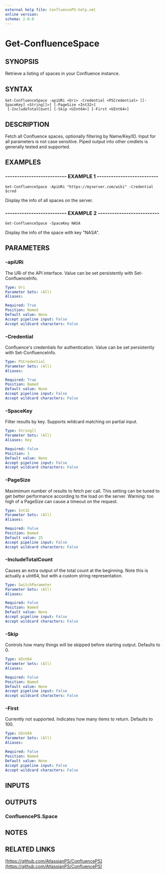 ```yaml
---
external help file: ConfluencePS-help.xml
online version:
schema: 2.0.0
---
```


# Get-ConfluenceSpace

## SYNOPSIS
Retrieve a listing of spaces in your Confluence instance.

## SYNTAX

```
Get-ConfluenceSpace -apiURi <Uri> -Credential <PSCredential> [[-SpaceKey] <String[]>] [-PageSize <Int32>]
 [-IncludeTotalCount] [-Skip <UInt64>] [-First <UInt64>]
```

## DESCRIPTION
Fetch all Confluence spaces, optionally filtering by Name/Key/ID.
Input for all parameters is not case sensitive.
Piped output into other cmdlets is generally tested and supported.

## EXAMPLES

### -------------------------- EXAMPLE 1 --------------------------
```
Get-ConfluenceSpace -ApiURi "https://myserver.com/wiki" -Credential $cred
```

Display the info of all spaces on the server.

### -------------------------- EXAMPLE 2 --------------------------
```
Get-ConfluenceSpace -SpaceKey NASA
```

Display the info of the space with key "NASA".

## PARAMETERS

### -apiURi
The URi of the API interface.
Value can be set persistently with Set-ConfluenceInfo.

```yaml
Type: Uri
Parameter Sets: (All)
Aliases:

Required: True
Position: Named
Default value: None
Accept pipeline input: False
Accept wildcard characters: False
```

### -Credential
Confluence's credentials for authentication.
Value can be set persistently with Set-ConfluenceInfo.

```yaml
Type: PSCredential
Parameter Sets: (All)
Aliases:

Required: True
Position: Named
Default value: None
Accept pipeline input: False
Accept wildcard characters: False
```

### -SpaceKey
Filter results by key.
Supports wildcard matching on partial input.

```yaml
Type: String[]
Parameter Sets: (All)
Aliases: Key

Required: False
Position: 1
Default value: None
Accept pipeline input: False
Accept wildcard characters: False
```

### -PageSize
Maximimum number of results to fetch per call.
This setting can be tuned to get better performance according to the load on the server.
Warning: too high of a PageSize can cause a timeout on the request.

```yaml
Type: Int32
Parameter Sets: (All)
Aliases:

Required: False
Position: Named
Default value: 25
Accept pipeline input: False
Accept wildcard characters: False
```

### -IncludeTotalCount
Causes an extra output of the total count at the beginning.
Note this is actually a uInt64, but with a custom string representation.

```yaml
Type: SwitchParameter
Parameter Sets: (All)
Aliases:

Required: False
Position: Named
Default value: None
Accept pipeline input: False
Accept wildcard characters: False
```

### -Skip
Controls how many things will be skipped before starting output.
Defaults to 0.

```yaml
Type: UInt64
Parameter Sets: (All)
Aliases:

Required: False
Position: Named
Default value: None
Accept pipeline input: False
Accept wildcard characters: False
```

### -First
Currently not supported.
Indicates how many items to return.
Defaults to 100.

```yaml
Type: UInt64
Parameter Sets: (All)
Aliases:

Required: False
Position: Named
Default value: None
Accept pipeline input: False
Accept wildcard characters: False
```

## INPUTS

## OUTPUTS

### ConfluencePS.Space

## NOTES

## RELATED LINKS

[https://github.com/AtlassianPS/ConfluencePS](https://github.com/AtlassianPS/ConfluencePS)

